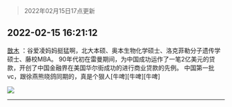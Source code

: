 > 2022年02月15日17点更新
<link rel="stylesheet" href="https://cdn.jsdelivr.net/gh/taotie6/sampleJSON@main/css/photo_show.css">
<meta name="referrer" content="no-referrer" />


 ## 2022-02-15 16:21:12 

 [㪚木](https://www.coolapk.com/feed/33571564?shareKey=YWU4NDZmZDZmMGFiNjIwYjZiNmU~) ：谷爱凌妈妈挺猛啊，北大本硕、奥本生物化学硕士、洛克菲勒分子遗传学硕士、藤校MBA。
90年代初在雷曼期间，为中国成功运作了一笔2亿美元的贷款，开创了中国金融界在美国华尔街成功的进行商业贷款的先例。
中国第一批vc，跟徐燕熊晓鸽同期的，真是个狠人[牛啤][牛啤][牛啤] 

<div class="album">
<img class="img-item" src="http://image.coolapk.com/feed/2022/0215/16/1081091_1ab09e8b_3271_1658_680@855x1194.jpeg" />
</div>

 ------- 

